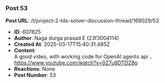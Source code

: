 ### Post 53
**Post URL**: /t/project-2-tds-solver-discussion-thread/169029/53
- **ID**: 607825
- **Author**: Naga durga prasad E (23f3004114)
- **Created At**: 2025-03-17T15:40:31.485Z
- **Content**:  
  A good video, with working code for OpenAI agents api .. <a href="https://www.youtube.com/watch?v=0Z7u6DTDZ8o" rel="noopener nofollow ugc">https://www.youtube.com/watch?v=0Z7u6DTDZ8o</a>
- **Reactions**: None
- **Post Number**: 53

